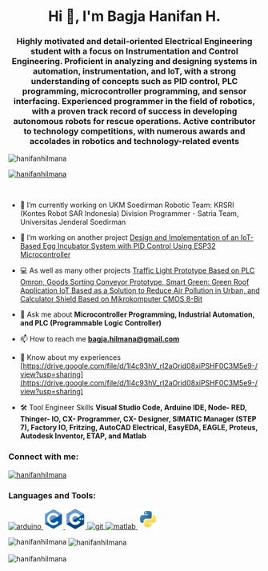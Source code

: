 <h1 align="center">Hi 👋, I'm Bagja Hanifan H.</h1>
<h3 align="center">Highly motivated and detail-oriented Electrical Engineering student with a focus on Instrumentation and Control Engineering. Proficient in analyzing and designing systems in automation, instrumentation, and IoT, with a strong understanding of concepts such as PID control, PLC programming, microcontroller programming, and sensor interfacing. Experienced programmer in the field of robotics, with a proven track record of success in developing autonomous robots for rescue operations. Active contributor to technology competitions, with numerous awards and accolades in robotics and technology-related events</h3>

<p align="left"> <img src="https://komarev.com/ghpvc/?username=hanifanhilmana&label=Profile%20views&color=0e75b6&style=flat" alt="hanifanhilmana" /> </p>

<p align="left"> <a href="https://github.com/ryo-ma/github-profile-trophy"><img src="https://github-profile-trophy.vercel.app/?username=hanifanhilmana" alt="hanifanhilmana" /></a> </p>

<p align="left"> <a href="https://twitter.com/" target="blank"><img src="https://img.shields.io/twitter/follow/?logo=twitter&style=for-the-badge" alt="" /></a> </p>

- 🤖 I’m currently working on UKM Soedirman Robotic Team: KRSRI (Kontes Robot SAR Indonesia) Division Programmer - Satria Team, Universitas Jenderal Soedirman

- 🐣 I’m working on another project [Design and Implementation of an IoT-Based Egg Incubator System with PID Control Using ESP32 Microcontroller](https://github.com/hanifanhilmana/EggIncubator_SmartLivestock.git)

- 💻 As well as many other projects [Traffic Light Prototype Based on PLC Omron, Goods Sorting Conveyor Prototype, Smart Green: Green Roof Application IoT Based as a Solution to Reduce Air Pollution in Urban, and Calculator Shield Based on Mikrokomputer CMOS 8-Bit](https://github.com/hanifanhilmana?tab=repositories)

- 💬 Ask me about **Microcontroller Programming, Industrial Automation, and PLC (Programmable Logic Controller)**

- 📫 How to reach me **bagja.hilmana@gmail.com**

- 📄 Know about my experiences [https://drive.google.com/file/d/1I4c93hV_rI2aOrid08xiPSHF0C3M5e9-/view?usp=sharing](https://drive.google.com/file/d/1I4c93hV_rI2aOrid08xiPSHF0C3M5e9-/view?usp=sharing)

- 🛠 Tool Engineer Skills **Visual Studio Code, Arduino IDE, Node- RED, Thinger- IO, CX- Programmer, CX- Designer, SIMATIC Manager (STEP 7), Factory IO, Fritzing, AutoCAD Electrical, EasyEDA, EAGLE, Proteus, Autodesk Inventor, ETAP, and Matlab**

<h3 align="left">Connect with me:</h3>
<p align="left">
<a href="https://instagram.com/hanifanhilmana" target="blank"><img align="center" src="https://raw.githubusercontent.com/rahuldkjain/github-profile-readme-generator/master/src/images/icons/Social/instagram.svg" alt="hanifanhilmana" height="30" width="40" /></a>
</p>

<h3 align="left">Languages and Tools:</h3>
<p align="left"> <a href="https://www.arduino.cc/" target="_blank" rel="noreferrer"> <img src="https://cdn.worldvectorlogo.com/logos/arduino-1.svg" alt="arduino" width="40" height="40"/> </a> <a href="https://www.cprogramming.com/" target="_blank" rel="noreferrer"> <img src="https://raw.githubusercontent.com/devicons/devicon/master/icons/c/c-original.svg" alt="c" width="40" height="40"/> </a> <a href="https://www.w3schools.com/cpp/" target="_blank" rel="noreferrer"> <img src="https://raw.githubusercontent.com/devicons/devicon/master/icons/cplusplus/cplusplus-original.svg" alt="cplusplus" width="40" height="40"/> </a> <a href="https://git-scm.com/" target="_blank" rel="noreferrer"> <img src="https://www.vectorlogo.zone/logos/git-scm/git-scm-icon.svg" alt="git" width="40" height="40"/> </a> <a href="https://www.mathworks.com/" target="_blank" rel="noreferrer"> <img src="https://upload.wikimedia.org/wikipedia/commons/2/21/Matlab_Logo.png" alt="matlab" width="40" height="40"/> </a> <a href="https://www.python.org" target="_blank" rel="noreferrer"> <img src="https://raw.githubusercontent.com/devicons/devicon/master/icons/python/python-original.svg" alt="python" width="40" height="40"/> </a> </p>

<p><img align="left" src="https://github-readme-stats.vercel.app/api/top-langs?username=hanifanhilmana&show_icons=true&locale=en&layout=compact" alt="hanifanhilmana" /></p>

<p>&nbsp;<img align="center" src="https://github-readme-stats.vercel.app/api?username=hanifanhilmana&show_icons=true&locale=en" alt="hanifanhilmana" /></p>

<p><img align="center" src="https://github-readme-streak-stats.herokuapp.com/?user=hanifanhilmana&" alt="hanifanhilmana" /></p>
